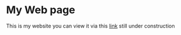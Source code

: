 # My Web page

This is my website you can view it via this [link](https://amr-abdelsamee.github.io/) still under construction
